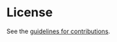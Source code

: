 # License

See the
[guidelines for contributions](https://github.com/cbor-wg/cddl/blob/master/CONTRIBUTING.md).
